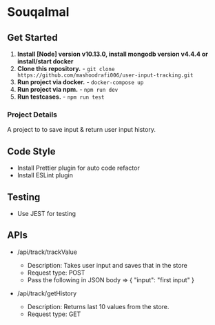 # Souqalmal

## Get Started

1. **Install [Node] version v10.13.0,  install mongodb version v4.4.4 or install/start docker** 
2. **Clone this repository.** - `git clone https://github.com/mashoodrafi006/user-input-tracking.git`
3. **Run project via docker.** - `docker-compose up`
4. **Run project via npm.** - `npm run dev`
5. **Run testcases.** - `npm run test`

### Project Details

A project to to save input & return user input history.

## Code Style

-   Install Prettier plugin for auto code refactor
-   Install ESLint plugin

## Testing

-   Use JEST for testing

## APIs
- /api/track/trackValue
    - Description: Takes user input and saves that in the store
    - Request type: POST
    - Pass the following in JSON body => 
        {
            "input": "first input"
        }

- /api/track/getHistory
    - Description: Returns last 10 values from the store.
    - Request type: GET
